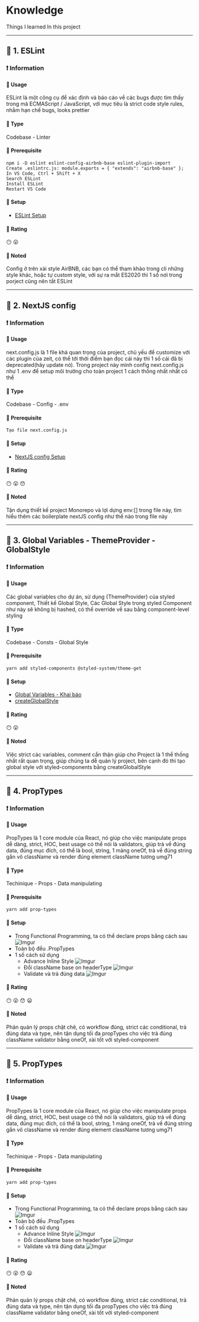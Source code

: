 # Knowledge
Things I learned In this project
***
## :green_book: 1. ESLint
### :exclamation: Information
#### :star2: Usage
ESLint là một công cụ để xác định và báo cáo về các bugs được tìm thấy trong mã ECMAScript / JavaScript, với mục tiêu là strict code style rules, nhằm hạn chế bugs, looks prettier
#### :star2: Type
Codebase - Linter
#### :star2: Prerequisite
```
npm i -D eslint eslint-config-airbnb-base eslint-plugin-import
Create .eslintrc.js: module.exports = { "extends": "airbnb-base" };
In VS Code, Ctrl + Shift + X
Search ESLint
Install ESLint
Restart VS Code
```
#### :star2: Setup
+ [ESLint Setup](https://github.com/php1301/vexere-ui/blob/master/.eslintrc.js)
#### :star2: Rating
:no_mouth:	:open_mouth:
#### :pushpin: Noted
Config ở trên xài style AirBNB, các bạn có thể tham khảo trong cli những style khác, hoặc tự custom style, với sự ra mắt ES2020 thì 1 số nơi trong porject cũng nên tắt ESLint
***
## :green_book: 2. NextJS config
### :exclamation: Information
#### :star2: Usage
next.config.js là 1 file khá quan trọng của project, chủ yếu để customize với các plugin của zeit, có thể tới thời điểm bạn đọc cái này thì 1 số cái đã bị deprecated(hãy update nó). Trong project này mình config next.config.js như 1 .env để setup môi trường cho toàn project 1 cách thống nhất nhất có thể
#### :star2: Type
Codebase - Config - .env
#### :star2: Prerequisite
```
Tạo file next.config.js
```
#### :star2: Setup
+ [NextJS config Setup](https://github.com/php1301/vexere-ui/blob/master/next.config.js)
#### :star2: Rating
:no_mouth: :open_mouth:	:hushed:	
#### :pushpin: Noted
Tận dụng thiết kế project Monorepo và lợi dựng env:[] trong file này, tìm hiểu thêm các boilerplate nextJS config như thế nào trong file này
***
## :green_book: 3. Global Variables - ThemeProvider - GlobalStyle
### :exclamation: Information
#### :star2: Usage
Các global variables cho dự án, sử dụng {ThemeProvider} của styled component, Thiết kế Global Style, Các Global Style trong styled Component như này sẽ không bị hashed, có thể override về sau bằng component-level styling
#### :star2: Type
Codebase - Consts - Global Style
#### :star2: Prerequisite
```
yarn add styled-components @styled-system/theme-get
```
#### :star2: Setup
+ [Global Variables - Khai báo](https://github.com/php1301/vexere-ui/blob/master/themes/default.theme.js)
+ [createGlobalStyle](https://github.com/php1301/vexere-ui/blob/master/assets/style/Global.style.jsx)
#### :star2: Rating
:no_mouth:	:open_mouth:
#### :pushpin: Noted
Việc strict các variables, comment cẩn thận giúp cho Project là 1 thể thống nhất rất quan trọng, giúp chúng ta dễ quản lý project, bên cạnh đó thì tạo global style với styled-components bằng createGlobalStyle
***
## :green_book: 4. PropTypes
### :exclamation: Information
#### :star2: Usage
PropTypes là 1 core module của React, nó giúp cho việc manipulate props dễ dàng, strict, HOC, best usage có thể nói là validators, giúp trả về đúng data, đúng mục đích, có thể là bool, string, 1 mảng oneOf, trả về đúng string gắn vô className và render đúng element className tương umg71
#### :star2: Type
Techinique - Props - Data manipulating
#### :star2: Prerequisite
```
yarn add prop-types
```
#### :star2: Setup
+ Trong Functional Programming, ta có thể declare props bằng cách sau
![Imgur](https://i.imgur.com/PoryaLO.png)
+ Toàn bộ đều .PropTypes
+ 1 số cách sử dụng
  * Advance Inline Style
  ![Imgur](https://i.imgur.com/27zivTP.png)
  * Đổi className base on headerType
  ![Imgur](https://i.imgur.com/LbvhD9n.png?1)
  * Validate và trả đúng data
  ![Imgur](https://i.imgur.com/sDXQJel.png)
#### :star2: Rating
:no_mouth: :open_mouth:	:hushed: :frowning:
#### :pushpin: Noted
Phản quản lý props chặt chẽ, có workflow đúng, strict các conditional, trả đúng data và type, nên tận dụng tối đa propTypes cho việc trả đúng className validator bằng oneOf, xài tốt với styled-component
***
## :green_book: 5. PropTypes
### :exclamation: Information
#### :star2: Usage
PropTypes là 1 core module của React, nó giúp cho việc manipulate props dễ dàng, strict, HOC, best usage có thể nói là validators, giúp trả về đúng data, đúng mục đích, có thể là bool, string, 1 mảng oneOf, trả về đúng string gắn vô className và render đúng element className tương umg71
#### :star2: Type
Techinique - Props - Data manipulating
#### :star2: Prerequisite
```
yarn add prop-types
```
#### :star2: Setup
+ Trong Functional Programming, ta có thể declare props bằng cách sau
![Imgur](https://i.imgur.com/PoryaLO.png)
+ Toàn bộ đều .PropTypes
+ 1 số cách sử dụng
  * Advance Inline Style
  ![Imgur](https://i.imgur.com/27zivTP.png)
  * Đổi className base on headerType
  ![Imgur](https://i.imgur.com/LbvhD9n.png?1)
  * Validate và trả đúng data
  ![Imgur](https://i.imgur.com/sDXQJel.png)
#### :star2: Rating
:no_mouth: :open_mouth:	:hushed: :frowning:
#### :pushpin: Noted
Phản quản lý props chặt chẽ, có workflow đúng, strict các conditional, trả đúng data và type, nên tận dụng tối đa propTypes cho việc trả đúng className validator bằng oneOf, xài tốt với styled-component
